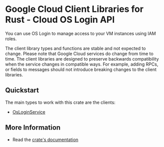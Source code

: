 # Google Cloud Client Libraries for Rust - Cloud OS Login API

<!-- Code generated by sidekick. DO NOT EDIT. -->


You can use OS Login to manage access to your VM instances using IAM roles.

The client library types and functions are stable and not expected to change.
Please note that Google Cloud services do change from time to time. The client
libraries are designed to preserve backwards compatibility when the service
changes in compatible ways. For example, adding RPCs, or fields to messages
should not introduce breaking changes to the client libraries.

## Quickstart

The main types to work with this crate are the clients:

- [OsLoginService]

## More Information

- Read the [crate's documentation](https://docs.rs/google-cloud-oslogin-v1/latest/google-cloud-oslogin-v1)

[OsLoginService]: https://docs.rs/google-cloud-oslogin-v1/latest/google_cloud_oslogin_v1/client/struct.OsLoginService.html
